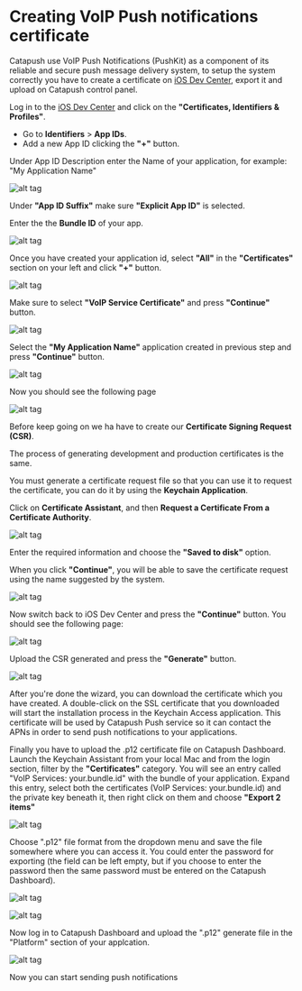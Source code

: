 # Creating VoIP Push notifications certificate

Catapush use VoIP Push Notifications (PushKit) as a component of its reliable and secure push message delivery system, to setup the system correctly you have to create a certificate on [iOS Dev Center](https://developer.apple.com/membercenter/index.action), export it and upload on Catapush control panel.

Log in to the [iOS Dev Center](https://developer.apple.com/membercenter/index.action) and click on the **"Certificates, Identifiers & Profiles"**.

* Go to **Identifiers** > **App IDs**.
* Add a new App ID clicking the **"+"** button.

Under App ID Description enter the Name of your application, for example: "My Application Name"

![alt tag](https://github.com/Catapush/catapush-ios-sdk-pod/blob/master/images/apns_01.png)

Under **"App ID Suffix"** make sure **"Explicit App ID"** is selected.

Enter the the **Bundle ID** of your app.

![alt tag](https://github.com/Catapush/catapush-ios-sdk-pod/blob/master/images/apns_02.png)

Once you have created your application id, select **"All"** in the **"Certificates"** section on your left and click **"+"** button.

![alt tag](https://github.com/Catapush/catapush-ios-sdk-pod/blob/master/images/voip_cert_00.png)

Make sure to select **"VoIP Service Certificate"** and press **"Continue"** button.

![alt tag](https://github.com/Catapush/catapush-ios-sdk-pod/blob/master/images/voip_cert_01.png)

Select the **"My Application Name"** application created in previous step and press **"Continue"** button.

![alt tag](https://github.com/Catapush/catapush-ios-sdk-pod/blob/master/images/voip_cert_02.png)

Now you should see the following page

![alt tag](https://github.com/Catapush/catapush-ios-sdk-pod/blob/master/images/voip_cert_03.png)

Before keep going on we ha have to create our **Certificate Signing Request (CSR)**.
 
The process of generating development and production certificates is the same.

You must generate a certificate request file so that you can use it to request the certificate, you can do it by using the **Keychain Application**.

Click on **Certificate Assistant**, and then **Request a Certificate From a Certificate Authority**.

![alt tag](https://github.com/Catapush/catapush-ios-sdk-pod/blob/master/images/csr_00.png)

Enter the required information and choose the **"Saved to disk"** option.

When you click **"Continue"**, you will be able to save the certificate request using the name suggested by the system.

![alt tag](https://github.com/Catapush/catapush-ios-sdk-pod/blob/master/images/csr_01.png)

Now switch back to iOS Dev Center and press the **"Continue"** button. You should see the following page:

![alt tag](https://github.com/Catapush/catapush-ios-sdk-pod/blob/master/images/csr_02.png)

Upload the CSR generated and press the **"Generate"** button.

![alt tag](https://github.com/Catapush/catapush-ios-sdk-pod/blob/master/images/csr_04.png)

After you're done the wizard, you can download the certificate which you have created. A double-click on the SSL certificate that you downloaded will start the installation process in the Keychain Access application. This certificate will be used by Catapush Push service so it can contact the APNs in order to send push notifications to your applications.

Finally you have to upload the .p12 certificate file on Catapush Dashboard.
Launch the Keychain Assistant from your local Mac and from the login section, filter by the **"Certificates"** category. You will see an entry called "VoIP Services: your.bundle.id" with the bundle of your application. Expand this entry, select both the certificates (VoIP Services: your.bundle.id) and the private key beneath it, then right click on them and choose **"Export 2 items"**

![alt tag](https://github.com/Catapush/catapush-ios-sdk-pod/blob/master/images/p12_00.png)

Choose ".p12" file format from the dropdown menu and save the file somewhere where you can access it. You could enter the password for exporting (the field can be left empty, but if you choose to enter the password then the same password must be entered on the Catapush Dashboard).

![alt tag](https://github.com/Catapush/catapush-ios-sdk-pod/blob/master/images/p12_01.png)

![alt tag](https://github.com/Catapush/catapush-ios-sdk-pod/blob/master/images/p12_02.png)

Now log in to Catapush Dashboard and upload the ".p12" generate file in the "Platform" section of your applcation.

![alt tag](https://github.com/Catapush/catapush-ios-sdk-pod/blob/master/images/dashboard_00.png)

Now you can start sending push notifications
